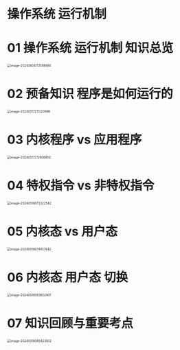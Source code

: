 # 操作系统 运行机制



# 01 操作系统 运行机制 知识总览

<img src="https://cvp.oss-cn-shanghai.aliyuncs.com/picgo/202406041135015.png" alt="image-20240604113558884" style="zoom:50%;" />



# 02 预备知识 程序是如何运行的

<img src="https://cvp.oss-cn-shanghai.aliyuncs.com/picgo/202405172113258.png" alt="image-20240517211320996" style="zoom:50%;" />



# 03 内核程序 vs 应用程序

<img src="https://cvp.oss-cn-shanghai.aliyuncs.com/picgo/202405172129101.png" alt="image-20240517212906950" style="zoom:50%;" />



# 04 特权指令 vs 非特权指令

<img src="https://cvp.oss-cn-shanghai.aliyuncs.com/picgo/202405180733659.png" alt="image-20240518073322542" style="zoom:50%;" />



# 05 内核态 vs 用户态

<img src="https://cvp.oss-cn-shanghai.aliyuncs.com/picgo/202405180744563.png" alt="image-20240518074457442" style="zoom:50%;" />



# 06 内核态 用户态 切换

<img src="https://cvp.oss-cn-shanghai.aliyuncs.com/picgo/202405180836323.png" alt="image-20240518083602901" style="zoom:50%;" />



# 07 知识回顾与重要考点

<img src="https://cvp.oss-cn-shanghai.aliyuncs.com/picgo/202405180854049.png" alt="image-20240518085423922" style="zoom:50%;" />